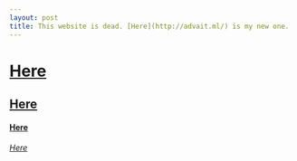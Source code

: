 ```yaml
---
layout: post
title: This website is dead. [Here](http://advait.ml/) is my new one. 
---
```


# [Here](http://advait.ml/)
## [Here](http://advait.ml/)
#### [Here](http://advait.ml/)
###### [Here](http://advait.ml/)

